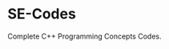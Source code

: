 # SE-Codes
<!--------------------------------------------->

Complete C++ Programming Concepts Codes.
